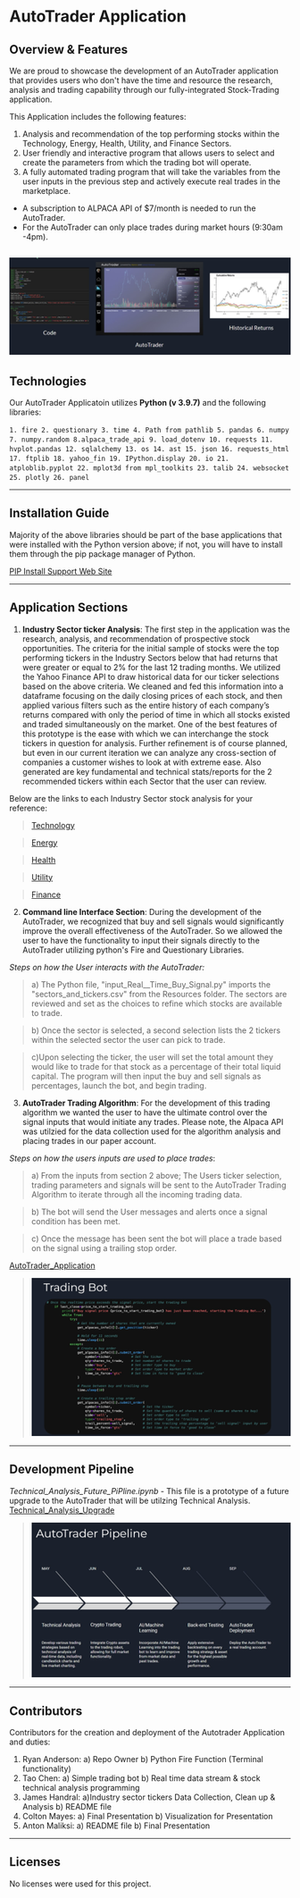 # AutoTrader Application

## Overview & Features
We are proud to showcase the development of an AutoTrader application that provides users who don't have the time and resource the research, analysis and trading capability through our fully-integrated Stock-Trading application.


This Application includes the following features:
1. Analysis and recommendation of the top performing stocks within the Technology, Energy, Health,       Utility, and Finance Sectors.
2. User friendly and interactive program that allows users to select and create the parameters from which the trading bot will operate.
3. A fully automated trading program that will take the variables from the user inputs in the previous step and actively execute real trades in the marketplace.

* A subscription to ALPACA API of $7/month is needed to run the AutoTrader.
* For the AutoTrader can only place trades during market hours (9:30am -4pm).

   
![timeline](./Images/timeline.jpg)
---

## Technologies

Our AutoTrader Applicatoin utilizes  **Python (v 3.9.7)** and the following libraries:

`1. fire 2. questionary 3. time 4. Path from pathlib 5. pandas 6. numpy 7. numpy.random 8.alpaca_trade_api 9. load_dotenv 10. requests 11. hvplot.pandas 12. sqlalchemy 13. os 14. ast 15. json 16. requests_html 17. ftplib 18. yahoo_fin 19. IPython.display 20. io 21. atploblib.pyplot 22. mplot3d from mpl_toolkits 23. talib 24. websocket 25. plotly 26. panel`

---


## Installation Guide
Majority of the above libraries should be part of the base applications that were installed with the Python version above; if not, you will have to install them through the pip package manager of Python.

[PIP Install Support Web Site](https://packaging.python.org/en/latest/tutorials/installing-packages/#ensure-you-can-run-python-from-the-command-line)

---
## Application Sections


1. **Industry Sector ticker Analysis**:   The first step in the application was the research, analysis, and recommendation of prospective stock opportunities. The criteria for the initial sample of stocks were the top performing tickers in the Industry Sectors below that had returns that were greater or equal to 2% for the last 12 trading months. We utilized the Yahoo Finance API to draw historical data for our ticker selections based on the above criteria. We cleaned and fed this information into a dataframe focusing on the daily closing prices of each stock, and then applied various filters such as the entire history of each company’s returns compared with only the period of time in which all stocks existed and traded simultaneously on the market. One of the best features of this prototype is the ease with which we can interchange the stock tickers in question for analysis. Further refinement is of course planned, but even in our current iteration we can analyze any cross-section of companies a customer wishes to look at with extreme ease. Also generated are key fundamental and technical stats/reports for the 2 recommended tickers within each Sector that the user can review.
 
 Below are the links to each Industry Sector stock analysis for your reference:
   >[Technology](./Industry_sector_tickers_analysis/tech_stocks_analysis_selection.ipynb)
  
   >[Energy](./Industry_sector_tickers_analysis/energy_stocks_analysis_selection.ipynb)

   >[Health](./Industry_sector_tickers_analysis/health_stocks_analysis_selection.ipynb)

   >[Utility](./Industry_sector_tickers_analysis/utilities_stocks_analysis_selection.ipynb)

   >[Finance](./Industry_sector_tickers_analysis/finance_stocks_analysis_selection.ipynb)

   
 

2. **Command line Interface Section**: During the development of the AutoTrader, we recognized that buy and sell signals would significantly improve the overall effectiveness of the AutoTrader. So we allowed the user to have the functionality to input their signals directly to the AutoTrader utilizing python's Fire and Questionary Libraries. 

*Steps on how the User interacts with the AutoTrader:*

 >a) The Python file, "input_Real__Time_Buy_Signal.py" imports the "sectors_and_tickers.csv" from the Resources folder. 
The sectors are reviewed and set as the choices to refine which stocks are available to trade.

 >b) Once the sector is selected, a second selection lists the 2 tickers within the selected sector the user can pick to trade.

 >c)Upon selecting the ticker, the user will set the total amount they would like to trade for that stock as a percentage of their total liquid capital. The program will then input the buy and sell signals as percentages, launch the bot, and begin trading.




3. **AutoTrader Trading Algorithm**: For the development of this trading algorithm we wanted the user to have the ultimate control over the signal inputs that would initiate any trades. Please note, the Alpaca API was utilzied for the data collection used for the algorithm analysis and placing trades in our paper account.

*Steps on how the users inputs are used to place trades*:

>a) From the inputs from section 2 above; The Users ticker selection, trading parameters and signals will be sent to the AutoTrader Trading Algorithm to iterate through all the incoming trading data.

>b) The bot will send the User messages and alerts once a signal condition has been met.

>c) Once the message has been sent the bot will place a trade based on the signal using a trailing stop order. 



[AutoTrader_Application](input_Real_Time_Buy_Signal.py)

>![autotrader_code](./Images/autotrader_code.jpg)

---

## Development Pipeline

*Technical_Analysis_Future_PiPline.ipynb* - This file is a prototype of a future upgrade to the AutoTrader that will be utilzing Technical Analysis.
[Technical_Analysis_Upgrade](./Technical_Analysis_Future_Pipline.ipynb)

>![pipline](./Images/pipeline.jpg)



---

## Contributors
Contributors for the creation and deployment of the Autotrader Application and duties:

1. Ryan Anderson: a) Repo Owner b) Python Fire Function (Terminal functionality)
2. Tao Chen: a) Simple trading bot b) Real time data stream & stock technical analysis programming
3. James Handral: a)Industry sector tickers Data Collection, Clean up & Analysis  b) README file
4. Colton Mayes: a) Final Presentation b) Visualization for Presentation
5. Anton Maliksi: a) README file b) Final Presentation

---

## Licenses
No licenses were used for this project.